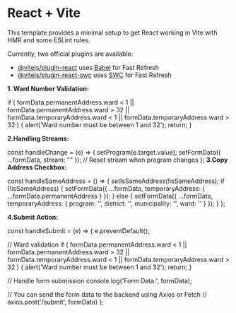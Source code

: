 # React + Vite

This template provides a minimal setup to get React working in Vite with HMR and some ESLint rules.

Currently, two official plugins are available:

- [@vitejs/plugin-react](https://github.com/vitejs/vite-plugin-react/blob/main/packages/plugin-react/README.md) uses [Babel](https://babeljs.io/) for Fast Refresh
- [@vitejs/plugin-react-swc](https://github.com/vitejs/vite-plugin-react-swc) uses [SWC](https://swc.rs/) for Fast Refresh

**1. Ward Number Validation:**
  
   if (
  formData.permanentAddress.ward < 1 || formData.permanentAddress.ward > 32 ||
  formData.temporaryAddress.ward < 1 || formData.temporaryAddress.ward > 32
) {
  alert('Ward number must be between 1 and 32');
  return;
}

**2.Handling Streams:**

const handleChange = (e) => {
  setProgram(e.target.value);
  setFormData({ ...formData, stream: "" });  // Reset stream when program changes
};
**3.Copy Address Checkbox:**

const handleSameAddress = () => {
  setIsSameAddress(!isSameAddress);
  if (!isSameAddress) {
    setFormData({
      ...formData,
      temporaryAddress: { ...formData.permanentAddress }
    });
  } else {
    setFormData({
      ...formData,
      temporaryAddress: { program: '', district: '', municipality: '', ward: '' }
    });
  }
};

**4.Submit Action:**

const handleSubmit = (e) => {
  e.preventDefault();

  // Ward validation
  if (
    formData.permanentAddress.ward < 1 || formData.permanentAddress.ward > 32 ||
    formData.temporaryAddress.ward < 1 || formData.temporaryAddress.ward > 32
  ) {
    alert('Ward number must be between 1 and 32');
    return;
  }

  // Handle form submission
  console.log('Form Data:', formData);

  // You can send the form data to the backend using Axios or Fetch
  // axios.post('/submit', formData)
};


